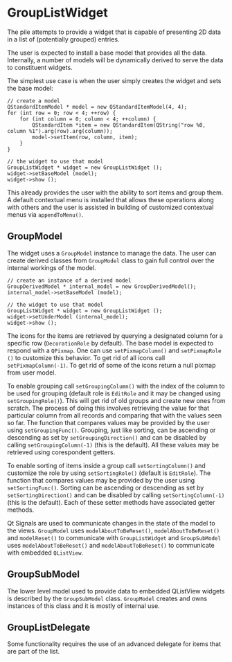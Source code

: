 GroupListWidget
===============

The pile attempts to provide a widget that is capable of presenting
2D data in a list of (potentially grouped) entries.

The user is expected to install a base model that provides all the data.
Internally, a number of models will be dynamically derived to serve the data
to constituent widgets.

The simplest use case is when the user simply creates the widget
and sets the base model:

    // create a model
    QStandardItemModel * model = new QStandardItemModel(4, 4);
    for (int row = 0; row < 4; ++row) {
        for (int column = 0; column < 4; ++column) {
            QStandardItem *item = new QStandardItem(QString("row %0, column %1").arg(row).arg(column));
            model->setItem(row, column, item);
        }
    }

    // the widget to use that model
    GroupListWidget * widget = new GroupListWidget ();
    widget->setBaseModel (model);
    widget->show ();

This already provides the user with the ability to sort items
and group them. A default contextual menu is installed that allows
these operations along with others and the user is assisted in
building of customized contextual menus via `appendToMenu()`.

GroupModel
----------

The widget uses a `GroupModel` instance to manage the data.
The user can create derived classes from `GroupModel` class to
gain full control over the internal workings of the model.

    // create an instance of a derived model
    GroupDerivedModel * internal_model = new GroupDerivedModel();
    internal_model->setBaseModel (model);

    // the widget to use that model
    GroupListWidget * widget = new GroupListWidget ();
    widget->setUnderModel (internal_model);
    widget->show ();

The icons for the items are retrieved by querying a designated
column for a specific row (`DecorationRole` by default).
The base model is expected to respond
with a `QPixmap`. One can use `setPixmapColumn()` and `setPixmapRole ()`
to customize this behavior. To get rid of all icons call
`setPixmapColumn(-1)`. To get rid of some of the icons return a null
pixmap from user model.

To enable grouping call `setGroupingColumn()` with the index of the
column to be used for grouping (default role is `EditRole` and
it may be changed using `setGroupingRole()`).
This will get rid of old groups and
create new ones from scratch. The process of doing this involves
retrieving the value for that particular column from all records
and comparing that with the values seen so far. The function that
compares values may be provided by the user using `setGroupingFunc()`.
Grouping, just like sorting, can be ascending or descending as set by
`setGroupingDirection()` and can be disabled by calling
`setGroupingColumn(-1)` (this is the default).
All these values may be retrieved using corespondent getters.

To enable sorting of items inside a group call `setSortingColumn()`
and customize the role by using `setSortingRole()` (default is
`EditRole`). The function that compares values may be provided
by the user using `setSortingFunc()`.
Sorting can be ascending or descending as set by
`setSortingDirection()` and can be disabled by calling
`setSortingColumn(-1)` (this is the default). Each of these
setter methods have associated getter methods.

Qt Signals are used to communicate changes in the state of the
model to the views. `GroupModel` uses `modelAboutToBeReset()`,
`modelAboutToBeReset()` and `modelReset()` to communicate with
`GroupListWidget` and `GroupSubModel` uses `modelAboutToBeReset()`
and `modelAboutToBeReset()` to communicate with embedded `QListView`.

GroupSubModel
-------------

The lower level model used to provide data to embedded QListView
widgets is described by the `GroupSubModel` class. `GroupModel`
creates and owns instances of this class and it is mostly of internal use.

GroupListDelegate
-----------------

Some functionality requires the use of an advanced delegate for items that
are part of the list.
